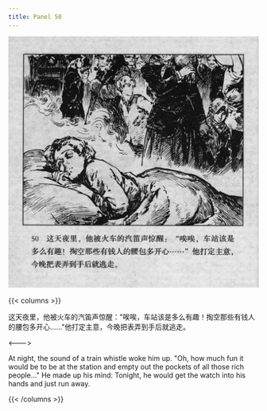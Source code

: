 ```yaml
---
title: Panel 50
---
```


![biao page](./../../../images/biao/seifert0726_biao_0054_050.jpg)

{{< columns >}}

这天夜里，他被火车的汽笛声惊醒："唉唉，车站该是多么有趣！掏空那些有钱人的腰包多开心......"他打定主意，今晚把表弄到手后就逃走。

<--->

At night, the sound of a train whistle woke him up. "Oh, how much fun it would be to be at the station and empty out the pockets of all those rich people..." He made up his mind: Tonight, he would get the watch into his hands and just run away.

{{< /columns >}}